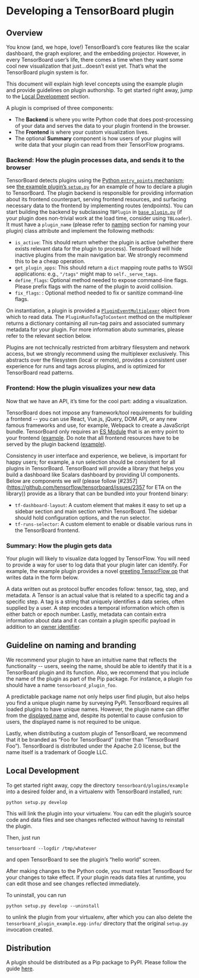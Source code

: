 # Developing a TensorBoard plugin

## Overview

You know (and, we hope, love!) TensorBoard’s core features like the scalar dashboard, the graph explorer, and the embedding projector. However, in every TensorBoard user’s life, there comes a time when they want some cool new visualization that just…doesn’t exist yet. That’s what the TensorBoard plugin system is for.

This document will explain high level concepts using the example plugin and provide guidelines on plugin authorship. To get started right away, jump to the [Local Development](#local-development) section.

A plugin is comprised of three components:

  - The **Backend** is where you write Python code that does post-processing of your data and serves the data to your plugin frontend in the browser.
  - The **Frontend** is where your custom visualization lives.
  - The optional **Summary** component is how users of your plugins will write data that your plugin can read from their TensorFlow programs.

### Backend: How the plugin processes data, and sends it to the browser

TensorBoard detects plugins using the [Python `entry_points` mechanism][entrypoints-spec]; see [the example plugin’s `setup.py`][entrypoints-declaration] for an example of how to declare a plugin to TensorBoard. The plugin backend is responsible for providing information about its frontend counterpart, serving frontend resources, and surfacing necessary data to the frontend by implementing routes (endpoints). You can start building the backend by subclassing `TBPlugin` in [`base_plugin.py`] (if your plugin does non-trivial work at the load time, consider using `TBLoader`). It must have a `plugin_name` (please refer to [naming](#guideline_on_naming_and_branding) section for naming your plugin) class attribute and implement the following methods:

  - `is_active`: This should return whether the plugin is active (whether there exists relevant data for the plugin to process). TensorBoard will hide inactive plugins from the main navigation bar. We strongly recommend this to be a cheap operation.
  - `get_plugin_apps`: This should return a `dict` mapping route paths to WSGI applications: e.g., `"/tags"` might map to `self._serve_tags`.
  - `define_flags`: Optional method needed to expose command-line flags. Please prefix flags with the name of the plugin to avoid collision.
  - `fix_flags`: : Optional method needed to fix or sanitize command-line flags.

[entrypoints-spec]: https://packaging.python.org/specifications/entry-points/
[entrypoints-declaration]: https://github.com/tensorflow/tensorboard/blob/373eb09e4c5d2b3cc2493f0949dc4be6b6a45e81/tensorboard/plugins/example/setup.py#L31-L35
[`base_plugin.py`]: https://github.com/tensorflow/tensorboard/blob/master/tensorboard/plugins/base_plugin.py

On instantiation, a plugin is provided a [`PluginEventMultiplexer`] object from which to read data. The `PluginRunToTagToContent` method on the multiplexer returns a dictionary containing all run–tag pairs and associated summary metadata for your plugin. For more information abuto summaries, please refer to the relevant section below.

Plugins are not technically restricted from arbitrary filesystem and network access, but we strongly recommend using the multiplexer exclusively. This abstracts over the filesystem (local or remote), provides a consistent user experience for runs and tags across plugins, and is optimized for TensorBoard read patterns.

[`PluginEventMultiplexer`]: https://github.com/tensorflow/tensorboard/blob/master/tensorboard/backend/event_processing/plugin_event_multiplexer.py

### Frontend: How the plugin visualizes your new data

Now that we have an API, it’s time for the cool part: adding a visualization.

TensorBoard does not impose any framework/tool requirements for building a frontend -- you can use React, Vue.js, jQuery, DOM API, or any new famous frameworks and use, for example, Webpack to create a JavaScript bundle. TensorBoard only requires an [ES Module] that is an entry point to your frontend ([example](https://github.com/tensorflow/tensorboard/blob/373eb09e4c5d2b3cc2493f0949dc4be6b6a45e81/tensorboard/plugins/example/tensorboard_plugin_example/static/index.js#L16). Do note that all frontend resources have to be served by the plugin backend ([example](https://github.com/tensorflow/tensorboard/blob/373eb09e4c5d2b3cc2493f0949dc4be6b6a45e81/tensorboard/plugins/example/tensorboard_plugin_example/plugin.py#L45)).

[ES Module]: https://hacks.mozilla.org/2018/03/es-modules-a-cartoon-deep-dive/

Consistency in user interface and experience, we believe, is important for happy users; for example, a run selection should be consistent for all plugins in TensorBoard. TensorBoard will provide a library that helps you build a dashboard like Scalars dashboard by providing UI components. Below are components we _will_ (please follow [#2357](https://github.com/tensorflow/tensorboard/issues/2357 for ETA on the library)) provide as a library that can be bundled into your frontend binary:

- `tf-dashboard-layout`: A custom element that makes it easy to set up a sidebar section and main section within TensorBoard. The sidebar should hold configuration options, and the run selector.
- `tf-runs-selector`: A custom element to enable or disable various runs in the TensorBoard frontend.

### Summary: How the plugin gets data

Your plugin will likely to visualize data logged by TensorFlow. You will need to provide a way for user to log data that your plugin later can identify. For example, the example plugin provides a novel [greeting TensorFlow op](https://github.com/tensorflow/tensorboard/blob/373eb09e4c5d2b3cc2493f0949dc4be6b6a45e81/tensorboard/plugins/example/tensorboard_plugin_example/summary_v2.py#L28-L48) that writes data in the form below.

A data written out as protocol buffer encodes follow: tensor, tag, step, and metadata. A Tensor is an actual value that is related to a specific tag and a specific step. A tag is a string that uniquely identifies a data series, often supplied by a user. A step encodes a temporal information which often is either batch or epoch number. Lastly, metadata can contain extra information about data and it can contain a plugin specific payload in addition to an [owner identifier](https://github.com/tensorflow/tensorboard/blob/373eb09e4c5d2b3cc2493f0949dc4be6b6a45e81/tensorboard/plugins/example/tensorboard_plugin_example/summary_v2.py#L64).

## Guideline on naming and branding

We recommend your plugin to have an intuitive name that reflects the functionality -- users, seeing the name, should be able to identify that it is a TensorBoard plugin and its function. Also, we recommend that you include the name of the plugin as part of the Pip package. For instance, a plugin `foo` should have a name `tensorboard_plugin_foo`.

A predictable package name not only helps user find plugin, but also helps you find a unique plugin name by surveying PyPI. TensorBoard requires all loaded plugins to have unique names. However, the plugin name can differ from the [displayed name](https://github.com/tensorflow/tensorboard/blob/373eb09e4c5d2b3cc2493f0949dc4be6b6a45e81/tensorboard/plugins/base_plugin.py#L35-L39) and, despite its potential to cause confusion to users, the displayed name is not required to be unique.

Lastly, when distributing a custom plugin of TensorBoard, we recommend that it be branded as “Foo for TensorBoard” (rather than “TensorBoard Foo”). TensorBoard is distributed under the Apache 2.0 license, but the name itself is a trademark of Google LLC.

## Local Development

To get started right away, copy the directory `tensorboard/plugins/example` into a desired folder and, in a virtualenv with TensorBoard installed, run:

```
python setup.py develop
```

This will link the plugin into your virtualenv. You can edit the plugin’s source code and data files and see changes reflected without having to reinstall the plugin.

Then, just run

```
tensorboard --logdir /tmp/whatever
```

and open TensorBoard to see the plugin’s “hello world” screen.

After making changes to the Python code, you must restart TensorBoard for your changes to take effect. If your plugin reads data files at runtime, you can edit those and see changes reflected immediately.

To uninstall, you can run

```
python setup.py develop --uninstall
```

to unlink the plugin from your virtualenv, after which you can also delete the `tensorboard_plugin_example.egg-info/` directory that the original `setup.py` invocation created.

## Distribution

A plugin should be distributed as a Pip package to PyPI. Please follow the guide [here](https://packaging.python.org/tutorials/packaging-projects/#uploading-the-distribution-archives).
